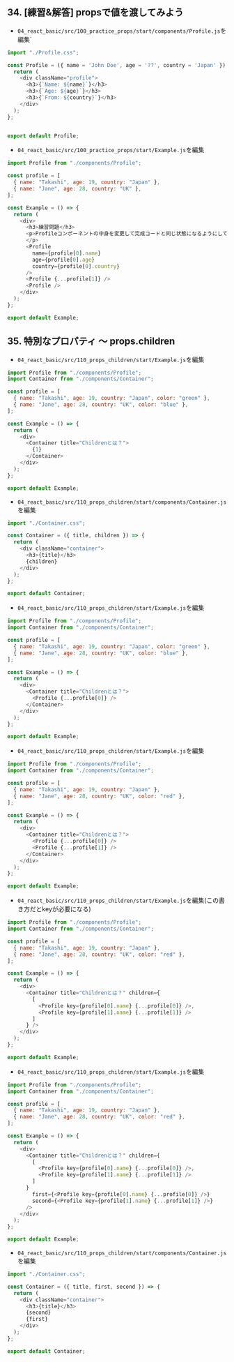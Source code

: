 ## 34. [練習&解答] propsで値を渡してみよう

+ `04_react_basic/src/100_practice_props/start/components/Profile.js`を編集`<br>

```js:Profile.js
import "./Profile.css";

const Profile = ({ name = 'John Doe', age = '??', country = 'Japan' }) => {
  return (
    <div className="profile">
      <h3>{`Name: ${name}`}</h3>
      <h3>{`Age: ${age}`}</h3>
      <h3>{`From: ${country}`}</h3>
    </div>
  );
};


export default Profile;
```

+ `04_react_basic/src/100_practice_props/start/Example.js`を編集<br>

```js:Example.js
import Profile from "./components/Profile";

const profile = [
  { name: "Takashi", age: 19, country: "Japan" },
  { name: "Jane", age: 28, country: "UK" },
];

const Example = () => {
  return (
    <div>
      <h3>練習問題</h3>
      <p>Profileコンポーネントの中身を変更して完成コードと同じ状態になるようにしてください。※なるべく分割代入を使用してください。
      </p>
      <Profile
        name={profile[0].name}
        age={profile[0].age}
        country={profile[0].country}
      />
      <Profile {...profile[1]} />
      <Profile />
    </div>
  );
};

export default Example;
```

## 35. 特別なプロパティ 〜 props.children

+ `04_react_basic/src/110_props_children/start/Example.js`を編集<br>

```js:Example.js
import Profile from "./components/Profile";
import Container from "./components/Container";

const profile = [
  { name: "Takashi", age: 19, country: "Japan", color: "green" },
  { name: "Jane", age: 28, country: "UK", color: "blue" },
];

const Example = () => {
  return (
    <div>
      <Container title="Childrenとは？">
        {1}
      </Container>
    </div>
  );
};

export default Example;
```

+ `04_react_basic/src/110_props_children/start/components/Container.js`を編集<br>

```js:container.js
import "./Container.css";

const Container = ({ title, children }) => {
  return (
    <div className="container">
      <h3>{title}</h3>
      {children}
    </div>
  );
};

export default Container;
```

+ `04_react_basic/src/110_props_children/start/Example.js`を編集<br>

```js:Example.js
import Profile from "./components/Profile";
import Container from "./components/Container";

const profile = [
  { name: "Takashi", age: 19, country: "Japan", color: "green" },
  { name: "Jane", age: 28, country: "UK", color: "blue" },
];

const Example = () => {
  return (
    <div>
      <Container title="Childrenとは？">
        <Profile {...profile[0]} />
      </Container>
    </div>
  );
};

export default Example;
```

+ `04_react_basic/src/110_props_children/start/Example.js`を編集<br>

```js:Example.js
import Profile from "./components/Profile";
import Container from "./components/Container";

const profile = [
  { name: "Takashi", age: 19, country: "Japan" },
  { name: "Jane", age: 28, country: "UK", color: "red" },
];

const Example = () => {
  return (
    <div>
      <Container title="Childrenとは？">
        <Profile {...profile[0]} />
        <Profile {...profile[1]} />
      </Container>
    </div>
  );
};

export default Example;
```

+ `04_react_basic/src/110_props_children/start/Example.js`を編集(この書き方だとkeyが必要になる)<br>

```js:Example.js
import Profile from "./components/Profile";
import Container from "./components/Container";

const profile = [
  { name: "Takashi", age: 19, country: "Japan" },
  { name: "Jane", age: 28, country: "UK", color: "red" },
];

const Example = () => {
  return (
    <div>
      <Container title="Childrenとは？" children={
        [
          <Profile key={profile[0].name} {...profile[0]} />,
          <Profile key={profile[1].name} {...profile[1]} />
        ]
      } />
    </div>
  );
};

export default Example;
```

+ `04_react_basic/src/110_props_children/start/Example.js`を編集<br>

```js:Example.js
import Profile from "./components/Profile";
import Container from "./components/Container";

const profile = [
  { name: "Takashi", age: 19, country: "Japan" },
  { name: "Jane", age: 28, country: "UK", color: "red" },
];

const Example = () => {
  return (
    <div>
      <Container title="Childrenとは？" children={
        [
          <Profile key={profile[0].name} {...profile[0]} />,
          <Profile key={profile[1].name} {...profile[1]} />
        ]
      }
        first={<Profile key={profile[0].name} {...profile[0]} />}
        second={<Profile key={profile[1].name} {...profile[1]} />}
      />
    </div>
  );
};

export default Example;
```

+ `04_react_basic/src/110_props_children/start/components/Container.js`を編集<br>

```js:container.js
import "./Container.css";

const Container = ({ title, first, second }) => {
  return (
    <div className="container">
      <h3>{title}</h3>
      {second}
      {first}
    </div>
  );
};

export default Container;
```
